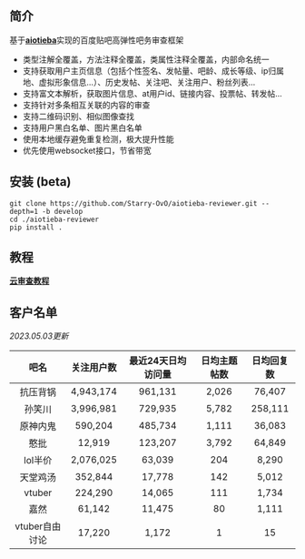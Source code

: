 ## 简介

基于[**aiotieba**](https://github.com/Starry-OvO/aiotieba)实现的百度贴吧高弹性吧务审查框架

+ 类型注解全覆盖，方法注释全覆盖，类属性注释全覆盖，内部命名统一
+ 支持获取用户主页信息（包括个性签名、发帖量、吧龄、成长等级、ip归属地、虚拟形象信息...）、历史发帖、关注吧、关注用户、粉丝列表...
+ 支持富文本解析，获取图片信息、at用户id、链接内容、投票帖、转发帖...
+ 支持针对多条相互关联的内容的审查
+ 支持二维码识别、相似图像查找
+ 支持用户黑白名单、图片黑白名单
+ 使用本地缓存避免重复检测，极大提升性能
+ 优先使用websocket接口，节省带宽

## 安装 (beta)

```shell
git clone https://github.com/Starry-OvO/aiotieba-reviewer.git --depth=1 -b develop
cd ./aiotieba-reviewer
pip install .
```

## 教程

[**云审查教程**](tutorial/reviewer.md)

## 客户名单

*2023.05.03更新*

|      吧名      | 关注用户数 | 最近24天日均访问量 | 日均主题帖数 | 日均回复数 |
| :------------: | :--------: | :----------------: | :----------: | :--------: |
|    抗压背锅    | 4,943,174  |      961,131       |    2,026     |   76,407   |
|     孙笑川     | 3,996,981  |      729,935       |    5,782     |  258,111   |
|    原神内鬼    |  590,204   |      485,734       |    1,111     |   36,083   |
|      憨批      |   12,919   |      123,207       |    3,792     |   64,849   |
|    lol半价     | 2,076,025  |       63,039       |     204      |   8,290    |
|    天堂鸡汤    |  352,844   |       17,778       |     142      |   5,012    |
|     vtuber     |  224,290   |       14,065       |     111      |   1,734    |
|      嘉然      |   61,142   |       11,475       |      80      |   1,111    |
| vtuber自由讨论 |   17,220   |       1,172        |      1       |     15     |
